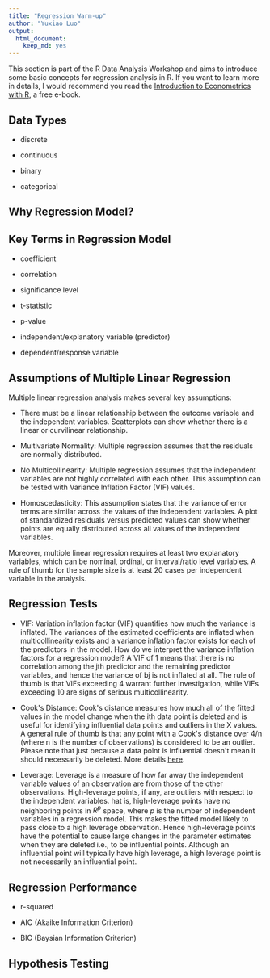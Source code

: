 ```yaml
---
title: "Regression Warm-up"
author: "Yuxiao Luo"
output: 
  html_document:
    keep_md: yes
---
```




This section is part of the R Data Analysis Workshop and aims to introduce some basic concepts for regression analysis in R. If you want to learn more in details, I would recommend you read the [Introduction to Econometrics with R](https://www.econometrics-with-r.org/index.html), a free e-book. 

## Data Types 

- discrete 

- continuous

- binary

- categorical 

## Why Regression Model?

## Key Terms in Regression Model

- coefficient 
- correlation
- significance level
- t-statistic
- p-value
- independent/explanatory variable (predictor)

- dependent/response variable 

## Assumptions of Multiple Linear Regression 
Multiple linear regression analysis makes several key assumptions: 

- There must be a linear relationship between the outcome variable and the independent variables. Scatterplots can show whether there is a linear or curvilinear relationship.

- Multivariate Normality: Multiple regression assumes that the residuals are normally distributed.

- No Multicollinearity: Multiple regression assumes that the independent variables are not highly correlated with each other. This assumption can be tested with Variance Inflation Factor (VIF) values. 

- Homoscedasticity: This assumption states that the variance of error terms are similar across the values of the independent variables. A plot of standardized residuals versus predicted values can show whether points are equally distributed across all values of the independent variables.

Moreover, multiple linear regression requires at least two explanatory variables, which can be nominal, ordinal, or interval/ratio level variables. A rule of thumb for the sample size is at least 20 cases per independent variable in the analysis.

## Regression Tests

- VIF: Variation inflation factor (VIF) quantifies how much the variance is inflated. The variances of the estimated coefficients are inflated when multicollinearity exists and a variance inflation factor exists for each of the predictors in the model. How do we interpret the variance inflation factors for a regression model? A VIF of 1 means that there is no correlation among the jth predictor and the remaining predictor variables, and hence the variance of bj is not inflated at all. The rule of thumb is that VIFs exceeding 4 warrant further investigation, while VIFs exceeding 10 are signs of serious multicollinearity.

- Cook's Distance: Cook's distance measures how much all of the fitted values in the model change when the ith data point is deleted and is useful for identifying influential data points and outliers in the X values. A general rule of thumb is that any point with a Cook's distance over 4/n (where n is the number of observations) is considered to be an outlier. Please note that just because a data point is influential doesn't mean it should necessarily be deleted. More details [here](https://www.statology.org/how-to-identify-influential-data-points-using-cooks-distance/).

- Leverage: Leverage is a measure of how far away the independent variable values of an observation are from those of the other observations. High-leverage points, if any, are outliers with respect to the independent variables. hat is, high-leverage points have no neighboring points in  $R^p$ space, where $p$ is the number of independent variables in a regression model. This makes the fitted model likely to pass close to a high leverage observation. Hence high-leverage points have the potential to cause large changes in the parameter estimates when they are deleted i.e., to be influential points. Although an influential point will typically have high leverage, a high leverage point is not necessarily an influential point.

## Regression Performance

- r-squared

- AIC (Akaike Information Criterion)

- BIC (Baysian Information Criterion)

## Hypothesis Testing
